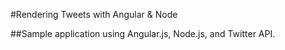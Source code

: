 #Rendering Tweets with Angular & Node

##Sample application using Angular.js, Node.js, and Twitter API.

